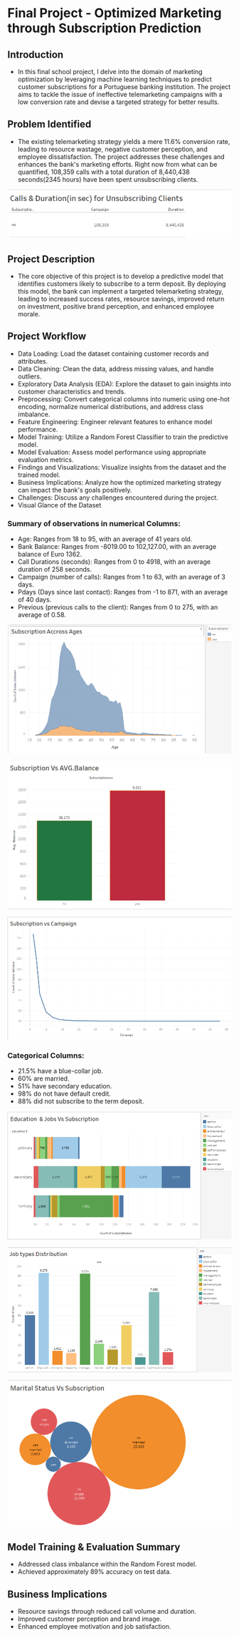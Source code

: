 # Final Project - Optimized Marketing through Subscription Prediction


## Introduction

- In this final school project, I delve into the domain of marketing optimization by leveraging machine learning techniques to predict customer subscriptions for a Portuguese banking institution. The project aims to tackle the issue of ineffective telemarketing campaigns with a low conversion rate and devise a targeted strategy for better results.

## Problem Identified

- The existing telemarketing strategy yields a mere 11.6% conversion rate, leading to resource wastage, negative customer perception, and employee dissatisfaction. The project addresses these challenges and enhances the bank's marketing efforts. Right now from what can be quantified, 108,359 calls with a total duration of 8,440,438 seconds(2345 hours) have been spent unsubscribing clients.

![Alt text](Images/Calls_Duration_Unsubscribing_Customers.png)

## Project Description

- The core objective of this project is to develop a predictive model that identifies customers likely to subscribe to a term deposit. By deploying this model, the bank can implement a targeted telemarketing strategy, leading to increased success rates, resource savings, improved return on investment, positive brand perception, and enhanced employee morale.

## Project Workflow

- Data Loading: Load the dataset containing customer records and attributes.
- Data Cleaning: Clean the data, address missing values, and handle outliers.
- Exploratory Data Analysis (EDA): Explore the dataset to gain insights into customer characteristics and trends.
- Preprocessing: Convert categorical columns into numeric using one-hot encoding, normalize numerical distributions, and address class imbalance.
- Feature Engineering: Engineer relevant features to enhance model performance.
- Model Training: Utilize a Random Forest Classifier to train the predictive model.
- Model Evaluation: Assess model performance using appropriate evaluation metrics.
- Findings and Visualizations: Visualize insights from the dataset and the trained model.
- Business Implications: Analyze how the optimized marketing strategy can impact the bank's goals positively.
- Challenges: Discuss any challenges encountered during the project.
- Visual Glance of the Dataset

### Summary of observations in numerical Columns:

- Age: Ranges from 18 to 95, with an average of 41 years old.
- Bank Balance: Ranges from -8019.00 to 102,127.00, with an average balance of Euro 1362.
- Call Durations (seconds): Ranges from 0 to 4918, with an average duration of 258 seconds.
- Campaign (number of calls): Ranges from 1 to 63, with an average of 3 days.
- Pdays (Days since last contact): Ranges from -1 to 871, with an average of 40 days.
- Previous (previous calls to the client): Ranges from 0 to 275, with an average of 0.58.

![Alt text](Images/Subscription_Across_Ages.png)

![Alt text](Images/Subscription_AVG_Balance.png)

![Alt text](Images/Subscription_Vs_Campaign.png)

### Categorical Columns:

- 21.5% have a blue-collar job.
- 60% are married.
- 51% have secondary education.
- 98% do not have default credit.
- 88% did not subscribe to the term deposit.

![Alt text](Images/Edcuation_Jobs_Subscription.png)

![Alt text](Images/Job_types_Distribution.png)

![Alt text](<Images/Marital _Status_Subscriptions.png>)

## Model Training & Evaluation Summary

- Addressed class imbalance within the Random Forest model.
- Achieved approximately 89% accuracy on test data.

## Business Implications

- Resource savings through reduced call volume and duration.
- Improved customer perception and brand image.
- Enhanced employee motivation and job satisfaction.



